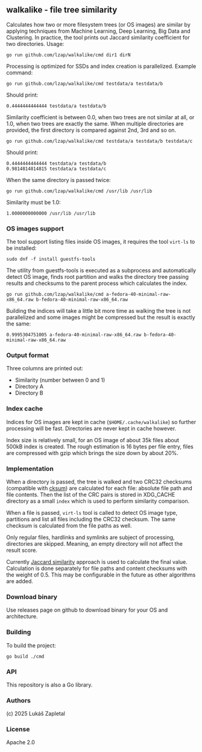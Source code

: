 ## walkalike - file tree similarity

Calculates how two or more filesystem trees (or OS images) are similar by applying techniques from Machine Learning, Deep Learning, Big Data and Clustering. In practice, the tool prints out Jaccard similarity coefficient for two directories. Usage:

    go run github.com/lzap/walkalike/cmd dir1 dirN

Processing is optimized for SSDs and index creation is parallelized. Example command:

    go run github.com/lzap/walkalike/cmd testdata/a testdata/b

Should print:

    0.4444444444444 testdata/a testdata/b

Similarity coefficient is between 0.0, when two trees are not similar at all, or 1.0, when two trees are exactly the same. When multiple directories are provided, the first directory is compared against 2nd, 3rd and so on.

    go run github.com/lzap/walkalike/cmd testdata/a testdata/b testdata/c

Should print:

    0.4444444444444 testdata/a testdata/b
    0.9814814814815 testdata/a testdata/c

When the same directory is passed twice:

    go run github.com/lzap/walkalike/cmd /usr/lib /usr/lib

Similarity must be 1.0:

    1.0000000000000 /usr/lib /usr/lib

### OS images support

The tool support listing files inside OS images, it requires the tool `virt-ls` to be installed:

    sudo dnf -f install guestfs-tools

The utility from guestfs-tools is executed as a subprocess and automatically detect OS image, finds root partition and walks the directory tree passing results and checksums to the parent process which calculates the index.

    go run github.com/lzap/walkalike/cmd a-fedora-40-minimal-raw-x86_64.raw b-fedora-40-minimal-raw-x86_64.raw

Building the indices will take a little bit more time as walking the tree is not parallelized and some images might be compressed but the result is exactly the same:

    0.9995304751005 a-fedora-40-minimal-raw-x86_64.raw b-fedora-40-minimal-raw-x86_64.raw

### Output format

Three columns are printed out:

* Similarity (number between 0 and 1)
* Directory A
* Directory B

### Index cache

Indices for OS images are kept in cache (`$HOME/.cache/walkalike`) so further processing will be fast. Directories are never kept in cache however.

Index size is relatively small, for an OS image of about 35k files about 500kB index is created. The rough estimation is 16 bytes per file entry, files are compressed with gzip which brings the size down by about 20%.

### Implementation

When a directory is passed, the tree is walked and two CRC32 checksums (compatible with [cksum](https://github.com/coreutils/coreutils/blob/master/src/cksum.c)) are calculated for each file: absolute file path and file contents. Then the list of the CRC pairs is stored in XDG_CACHE directory as a small `index` which is used to perform similarity comparison.

When a file is passed, `virt-ls` tool is called to detect OS image type, partitions and list all files including the CRC32 checksum. The same checksum is calculated from the file paths as well.

Only regular files, hardlinks and symlinks are subject of processing, directories are skipped. Meaning, an empty directory will not affect the result score.

Currently [Jaccard similarity](https://en.wikipedia.org/wiki/Jaccard_index) approach is used to calculate the final value. Calculation is done separately for file paths and content checksums with the weight of 0.5. This may be configurable in the future as other algorithms are added.

### Download binary

Use releases page on github to download binary for your OS and architecture.

### Building

To build the project:

    go build ./cmd

### API

This repository is also a Go library.

### Authors

(c) 2025 Lukáš Zapletal

### License

Apache 2.0
